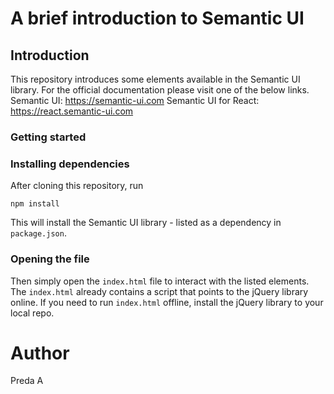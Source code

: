 # A brief introduction to Semantic UI

## Introduction
This repository introduces some elements available in the Semantic UI library.
For the official documentation please visit one of the below links.
Semantic UI: https://semantic-ui.com
Semantic UI for React: https://react.semantic-ui.com



### Getting started

### Installing dependencies
After cloning this repository, run
```
npm install
```
This will install the Semantic UI library - listed as a dependency in `package.json`.

### Opening the file
Then simply open the `index.html` file to interact with the listed elements.
The `index.html` already contains a script that points to the jQuery library online. If you need to run `index.html` offline, install the jQuery library to your local repo.

# Author
Preda A